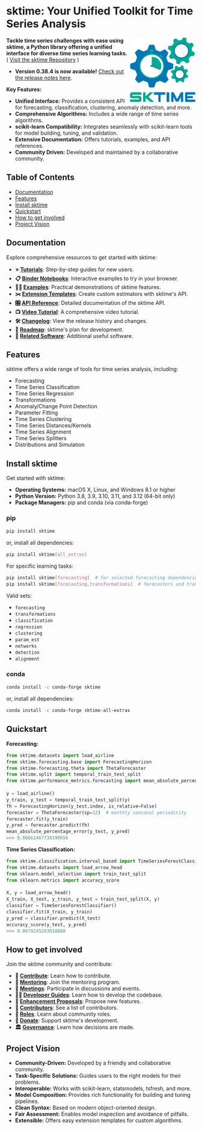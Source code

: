 # sktime: Your Unified Toolkit for Time Series Analysis

<a href="https://www.sktime.net"><img src="https://github.com/sktime/sktime/blob/main/docs/source/images/sktime-logo.svg" width="175" align="right" /></a>

**Tackle time series challenges with ease using sktime, a Python library offering a unified interface for diverse time series learning tasks.** ( [Visit the sktime Repository](https://github.com/sktime/sktime) )

*   **Version 0.38.4 is now available!** [Check out the release notes here](https://www.sktime.net/en/latest/changelog.html).

**Key Features:**

*   **Unified Interface:** Provides a consistent API for forecasting, classification, clustering, anomaly detection, and more.
*   **Comprehensive Algorithms:** Includes a wide range of time series algorithms.
*   **scikit-learn Compatibility:** Integrates seamlessly with scikit-learn tools for model building, tuning, and validation.
*   **Extensive Documentation:** Offers tutorials, examples, and API references.
*   **Community Driven:** Developed and maintained by a collaborative community.

## Table of Contents

*   [Documentation](#documentation)
*   [Features](#features)
*   [Install sktime](#install-sktime)
*   [Quickstart](#quickstart)
*   [How to get involved](#how-to-get-involved)
*   [Project Vision](#project-vision)

## Documentation

Explore comprehensive resources to get started with sktime:

*   **:star: [Tutorials](https://www.sktime.net/en/latest/tutorials.html)**: Step-by-step guides for new users.
*   **:clipboard: [Binder Notebooks](https://mybinder.org/v2/gh/sktime/sktime/main?filepath=examples)**: Interactive examples to try in your browser.
*   **:woman_technologist: [Examples](https://www.sktime.net/en/latest/examples.html)**: Practical demonstrations of sktime features.
*   **:scissors: [Extension Templates](https://github.com/sktime/sktime/blob/main/extension_templates)**: Create custom estimators with sktime's API.
*   **:control_knobs: [API Reference](https://www.sktime.net/en/latest/api_reference.html)**: Detailed documentation of the sktime API.
*   **:tv: [Video Tutorial](https://github.com/sktime/sktime-tutorial-pydata-global-2021)**: A comprehensive video tutorial.
*   **:hammer_and_wrench: [Changelog](https://www.sktime.net/en/latest/changelog.html)**: View the release history and changes.
*   **:deciduous_tree: [Roadmap](https://www.sktime.net/en/latest/roadmap.html)**: sktime's plan for development.
*   **:pencil: [Related Software](https://www.sktime.net/en/latest/related_software.html)**: Additional useful software.

## Features

sktime offers a wide range of tools for time series analysis, including:

*   Forecasting
*   Time Series Classification
*   Time Series Regression
*   Transformations
*   Anomaly/Change Point Detection
*   Parameter Fitting
*   Time Series Clustering
*   Time Series Distances/Kernels
*   Time Series Alignment
*   Time Series Splitters
*   Distributions and Simulation

## Install sktime

Get started with sktime:

*   **Operating Systems:** macOS X, Linux, and Windows 8.1 or higher
*   **Python Version:** Python 3.8, 3.9, 3.10, 3.11, and 3.12 (64-bit only)
*   **Package Managers:** pip and conda (via conda-forge)

### pip

```bash
pip install sktime
```

or, install all dependencies:

```bash
pip install sktime[all_extras]
```

For specific learning tasks:

```bash
pip install sktime[forecasting]  # for selected forecasting dependencies
pip install sktime[forecasting,transformations]  # forecasters and transformers
```

Valid sets:
* `forecasting`
* `transformations`
* `classification`
* `regression`
* `clustering`
* `param_est`
* `networks`
* `detection`
* `alignment`

### conda

```bash
conda install -c conda-forge sktime
```

or, install all dependencies:

```bash
conda install -c conda-forge sktime-all-extras
```

## Quickstart

**Forecasting:**

```python
from sktime.datasets import load_airline
from sktime.forecasting.base import ForecastingHorizon
from sktime.forecasting.theta import ThetaForecaster
from sktime.split import temporal_train_test_split
from sktime.performance_metrics.forecasting import mean_absolute_percentage_error

y = load_airline()
y_train, y_test = temporal_train_test_split(y)
fh = ForecastingHorizon(y_test.index, is_relative=False)
forecaster = ThetaForecaster(sp=12)  # monthly seasonal periodicity
forecaster.fit(y_train)
y_pred = forecaster.predict(fh)
mean_absolute_percentage_error(y_test, y_pred)
>>> 0.08661467738190656
```

**Time Series Classification:**

```python
from sktime.classification.interval_based import TimeSeriesForestClassifier
from sktime.datasets import load_arrow_head
from sklearn.model_selection import train_test_split
from sklearn.metrics import accuracy_score

X, y = load_arrow_head()
X_train, X_test, y_train, y_test = train_test_split(X, y)
classifier = TimeSeriesForestClassifier()
classifier.fit(X_train, y_train)
y_pred = classifier.predict(X_test)
accuracy_score(y_test, y_pred)
>>> 0.8679245283018868
```

## How to get involved

Join the sktime community and contribute:

*   **:gift_heart: [Contribute](https://www.sktime.net/en/latest/get_involved/contributing.html)**: Learn how to contribute.
*   **:school_satchel:  [Mentoring](https://github.com/sktime/mentoring)**: Join the mentoring program.
*   **:date: [Meetings](https://calendar.google.com/calendar/u/0/embed?src=sktime.toolbox@gmail.com&ctz=UTC)**: Participate in discussions and events.
*   **:woman_mechanic:  [Developer Guides](https://www.sktime.net/en/latest/developer_guide.html)**: Learn how to develop the codebase.
*   **:construction: [Enhancement Proposals](https://github.com/sktime/enhancement-proposals)**: Propose new features.
*   **:medal_sports: [Contributors](https://github.com/sktime/sktime/blob/main/CONTRIBUTORS.md)**: See a list of contributors.
*   **:raising_hand: [Roles](https://www.sktime.net/en/latest/about/team.html)**: Learn about community roles.
*   **:money_with_wings: [Donate](https://opencollective.com/sktime)**: Support sktime's development.
*   **:classical_building: [Governance](https://www.sktime.net/en/latest/get_involved/governance.html)**: Learn how decisions are made.

## Project Vision

*   **Community-Driven:** Developed by a friendly and collaborative community.
*   **Task-Specific Solutions:** Guides users to the right models for their problems.
*   **Interoperable:** Works with scikit-learn, statsmodels, tsfresh, and more.
*   **Model Composition:** Provides rich functionality for building and tuning pipelines.
*   **Clean Syntax:** Based on modern object-oriented design.
*   **Fair Assessment:** Enables model inspection and avoidance of pitfalls.
*   **Extensible:** Offers easy extension templates for custom algorithms.